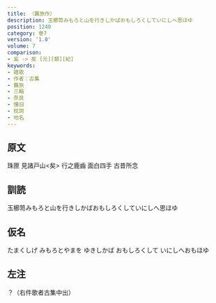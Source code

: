 ```yaml
---
title: （覊旅作）
description: 玉櫛笥みもろと山を行きしかばおもしろくしていにしへ思ほゆ
position: 1240
category: 巻7
version: '1.0'
volume: 7
comparison:
- 奚 -> 矣 [元][類][紀]
keywords:
- 雑歌
- 作者：古集
- 羈旅
- 三輪
- 奈良
- 懐旧
- 枕詞
- 地名
---
```


## 原文

珠匣 見諸戸山<矣> 行之鹿齒 面白四手 古昔所念

## 訓読

玉櫛笥みもろと山を行きしかばおもしろくしていにしへ思ほゆ

## 仮名

たまくしげ みもろとやまを ゆきしかば おもしろくして いにしへおもほゆ

## 左注

？（右件歌者古集中出）
